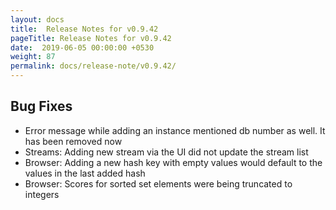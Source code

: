 ```yaml
---
layout: docs
title:  Release Notes for v0.9.42
pageTitle: Release Notes for v0.9.42
date:  2019-06-05 00:00:00 +0530
weight: 87
permalink: docs/release-note/v0.9.42/
---
```

## Bug Fixes

- Error message while adding an instance mentioned db number as well. It has been removed now
- Streams: Adding new stream via the UI did not update the stream list
- Browser: Adding a new hash key with empty values would default to the values in the last added hash
- Browser: Scores for sorted set elements were being truncated to integers
